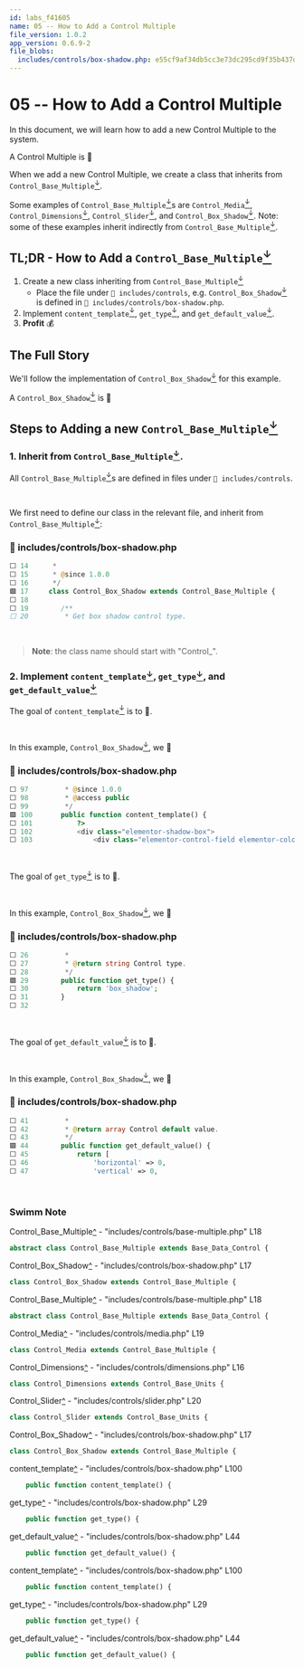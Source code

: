 ```yaml
---
id: labs_f41605
name: 05 -- How to Add a Control Multiple
file_version: 1.0.2
app_version: 0.6.9-2
file_blobs:
  includes/controls/box-shadow.php: e55cf9af34db5cc3e73dc295cd9f35b437da6fa7
---
```

# 05 -- How to Add a Control Multiple

In this document, we will learn how to add a new Control Multiple to the system.

A Control Multiple is 🙋‍


When we add a new Control Multiple, we create a class that inherits from `Control_Base_Multiple`[<sup id="d95a7b">↓</sup>](#f-d95a7b).

Some examples of `Control_Base_Multiple`[<sup id="d95a7b">↓</sup>](#f-d95a7b)s are `Control_Media`[<sup id="662afc">↓</sup>](#f-662afc), `Control_Dimensions`[<sup id="ebbb31">↓</sup>](#f-ebbb31), `Control_Slider`[<sup id="2d70ee">↓</sup>](#f-2d70ee), and `Control_Box_Shadow`[<sup id="20ed57">↓</sup>](#f-20ed57).
Note: some of these examples inherit indirectly from `Control_Base_Multiple`[<sup id="d95a7b">↓</sup>](#f-d95a7b).

## TL;DR - How to Add a `Control_Base_Multiple`[<sup id="ec8cac">↓</sup>](#f-ec8cac)

1. Create a new class inheriting from `Control_Base_Multiple`[<sup id="ec8cac">↓</sup>](#f-ec8cac)&nbsp;
   - Place the file under `📄 includes/controls`,
     e.g. `Control_Box_Shadow`[<sup id="b2bfbe">↓</sup>](#f-b2bfbe) is defined in `📄 includes/controls/box-shadow.php`.
2. Implement `content_template`[<sup id="4d4057">↓</sup>](#f-4d4057), `get_type`[<sup id="721ebb">↓</sup>](#f-721ebb), and `get_default_value`[<sup id="19f8d6">↓</sup>](#f-19f8d6).
4. **Profit** 💰

## The Full Story
We'll follow the implementation of `Control_Box_Shadow`[<sup id="b2bfbe">↓</sup>](#f-b2bfbe) for this example.

A `Control_Box_Shadow`[<sup id="b2bfbe">↓</sup>](#f-b2bfbe) is 🙋


## Steps to Adding a new `Control_Base_Multiple`[<sup id="ec8cac">↓</sup>](#f-ec8cac)
### 1\. Inherit from `Control_Base_Multiple`[<sup id="ec8cac">↓</sup>](#f-ec8cac).
All `Control_Base_Multiple`[<sup id="ec8cac">↓</sup>](#f-ec8cac)s are defined in files under `📄 includes/controls`.

<br/>

We first need to define our class in the relevant file, and inherit from `Control_Base_Multiple`[<sup id="ec8cac">↓</sup>](#f-ec8cac):
<!-- NOTE-swimm-snippet: the lines below links your snippet to Swimm -->
### 📄 includes/controls/box-shadow.php
```php
⬜ 14      *
⬜ 15      * @since 1.0.0
⬜ 16      */
🟩 17     class Control_Box_Shadow extends Control_Base_Multiple {
⬜ 18     
⬜ 19     	/**
⬜ 20     	 * Get box shadow control type.
```

<br/>


> **Note**: the class name should start with "Control_".



### 2\. Implement `content_template`[<sup id="4d4057">↓</sup>](#f-4d4057), `get_type`[<sup id="721ebb">↓</sup>](#f-721ebb), and `get_default_value`[<sup id="19f8d6">↓</sup>](#f-19f8d6)
The goal of `content_template`[<sup id="a38d20">↓</sup>](#f-a38d20) is to 🙋.

<br/>

In this example, `Control_Box_Shadow`[<sup id="b2bfbe">↓</sup>](#f-b2bfbe), we 🙋
<!-- NOTE-swimm-snippet: the lines below links your snippet to Swimm -->
### 📄 includes/controls/box-shadow.php
```php
⬜ 97     	 * @since 1.0.0
⬜ 98     	 * @access public
⬜ 99     	 */
🟩 100    	public function content_template() {
⬜ 101    		?>
⬜ 102    		<div class="elementor-shadow-box">
⬜ 103    			<div class="elementor-control-field elementor-color-picker-wrapper">
```

<br/>

The goal of `get_type`[<sup id="a83dc4">↓</sup>](#f-a83dc4) is to 🙋.

<br/>

In this example, `Control_Box_Shadow`[<sup id="b2bfbe">↓</sup>](#f-b2bfbe), we 🙋
<!-- NOTE-swimm-snippet: the lines below links your snippet to Swimm -->
### 📄 includes/controls/box-shadow.php
```php
⬜ 26     	 *
⬜ 27     	 * @return string Control type.
⬜ 28     	 */
🟩 29     	public function get_type() {
⬜ 30     		return 'box_shadow';
⬜ 31     	}
⬜ 32     
```

<br/>

The goal of `get_default_value`[<sup id="24762a">↓</sup>](#f-24762a) is to 🙋.

<br/>

In this example, `Control_Box_Shadow`[<sup id="b2bfbe">↓</sup>](#f-b2bfbe), we 🙋
<!-- NOTE-swimm-snippet: the lines below links your snippet to Swimm -->
### 📄 includes/controls/box-shadow.php
```php
⬜ 41     	 *
⬜ 42     	 * @return array Control default value.
⬜ 43     	 */
🟩 44     	public function get_default_value() {
⬜ 45     		return [
⬜ 46     			'horizontal' => 0,
⬜ 47     			'vertical' => 0,
```

<br/>




<!-- THIS IS AN AUTOGENERATED SECTION. DO NOT EDIT THIS SECTION DIRECTLY -->

### Swimm Note

<span id="f-ec8cac">Control_Base_Multiple</span>[^](#ec8cac) - "includes/controls/base-multiple.php" L18
```php
abstract class Control_Base_Multiple extends Base_Data_Control {
```

<span id="f-b2bfbe">Control_Box_Shadow</span>[^](#b2bfbe) - "includes/controls/box-shadow.php" L17
```php
class Control_Box_Shadow extends Control_Base_Multiple {
```

<span id="f-d95a7b">Control_Base_Multiple</span>[^](#d95a7b) - "includes/controls/base-multiple.php" L18
```php
abstract class Control_Base_Multiple extends Base_Data_Control {
```

<span id="f-662afc">Control_Media</span>[^](#662afc) - "includes/controls/media.php" L19
```php
class Control_Media extends Control_Base_Multiple {
```

<span id="f-ebbb31">Control_Dimensions</span>[^](#ebbb31) - "includes/controls/dimensions.php" L16
```php
class Control_Dimensions extends Control_Base_Units {
```

<span id="f-2d70ee">Control_Slider</span>[^](#2d70ee) - "includes/controls/slider.php" L20
```php
class Control_Slider extends Control_Base_Units {
```

<span id="f-20ed57">Control_Box_Shadow</span>[^](#20ed57) - "includes/controls/box-shadow.php" L17
```php
class Control_Box_Shadow extends Control_Base_Multiple {
```

<span id="f-4d4057">content_template</span>[^](#4d4057) - "includes/controls/box-shadow.php" L100
```php
	public function content_template() {
```

<span id="f-721ebb">get_type</span>[^](#721ebb) - "includes/controls/box-shadow.php" L29
```php
	public function get_type() {
```

<span id="f-19f8d6">get_default_value</span>[^](#19f8d6) - "includes/controls/box-shadow.php" L44
```php
	public function get_default_value() {
```

<span id="f-a38d20">content_template</span>[^](#a38d20) - "includes/controls/box-shadow.php" L100
```php
	public function content_template() {
```

<span id="f-a83dc4">get_type</span>[^](#a83dc4) - "includes/controls/box-shadow.php" L29
```php
	public function get_type() {
```

<span id="f-24762a">get_default_value</span>[^](#24762a) - "includes/controls/box-shadow.php" L44
```php
	public function get_default_value() {
```
